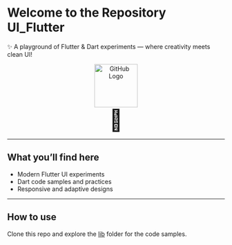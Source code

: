 # Welcome to the Repository UI_Flutter

✨ A playground of Flutter & Dart experiments — where creativity meets clean UI!

<p align="center">
  <img src="https://github.githubassets.com/images/modules/logos_page/GitHub-Mark.png" alt="GitHub Logo" width="100" />
  <br />
  <span style="font-size: 48px;">👋</span>
</p>

---

## What you’ll find here

- Modern Flutter UI experiments  
- Dart code samples and practices  
- Responsive and adaptive designs  

---

## How to use

Clone this repo and explore the [lib](lib) folder for the code samples.
